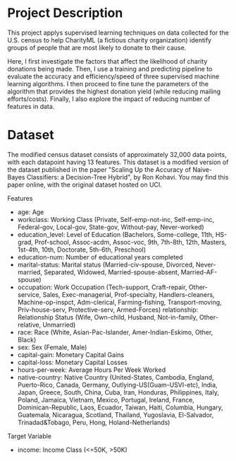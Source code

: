 # Project Description

This project applys supervised learning techniques on data collected for the U.S. census to help CharityML (a fictious charity organization) identify groups of people that are most likely to donate to their cause.

Here, I first investigate the factors that affect the likelihood of charity donations being made. Then, I use a training and predicting pipeline to evaluate the accuracy and efficiency/speed of three supervised machine learning algorithms. I then proceed to fine tune the parameters of the algorithm that provides the highest donation yield (while reducing mailing efforts/costs). Finally, I also explore the impact of reducing number of features in data.

# Dataset

The modified census dataset consists of approximately 32,000 data points, with each datapoint having 13 features. This dataset is a modified version of the dataset published in the paper "Scaling Up the Accuracy of Naive-Bayes Classifiers: a Decision-Tree Hybrid", by Ron Kohavi. You may find this paper online, with the original dataset hosted on UCI.

Features

* age: Age
* workclass: Working Class (Private, Self-emp-not-inc, Self-emp-inc, Federal-gov, Local-gov, State-gov, Without-pay, Never-worked)
* education_level: Level of Education (Bachelors, Some-college, 11th, HS-grad, Prof-school, Assoc-acdm, Assoc-voc, 9th, 7th-8th, 12th, Masters, 1st-4th, 10th, Doctorate, 5th-6th, Preschool)
* education-num: Number of educational years completed
* marital-status: Marital status (Married-civ-spouse, Divorced, Never-married, Separated, Widowed, Married-spouse-absent, Married-AF-spouse)
* occupation: Work Occupation (Tech-support, Craft-repair, Other-service, Sales, Exec-managerial, Prof-specialty, Handlers-cleaners, Machine-op-inspct, Adm-clerical, Farming-fishing, Transport-moving, Priv-house-serv, Protective-serv, Armed-Forces)
    relationship: Relationship Status (Wife, Own-child, Husband, Not-in-family, Other-relative, Unmarried)
* race: Race (White, Asian-Pac-Islander, Amer-Indian-Eskimo, Other, Black)
* sex: Sex (Female, Male)
* capital-gain: Monetary Capital Gains
* capital-loss: Monetary Capital Losses
* hours-per-week: Average Hours Per Week Worked
* native-country: Native Country (United-States, Cambodia, England, Puerto-Rico, Canada, Germany, Outlying-US(Guam-USVI-etc), India, Japan, Greece, South, China, Cuba, Iran, Honduras, Philippines, Italy, Poland, Jamaica, Vietnam, Mexico, Portugal, Ireland, France, Dominican-Republic, Laos, Ecuador, Taiwan, Haiti, Columbia, Hungary, Guatemala, Nicaragua, Scotland, Thailand, Yugoslavia, El-Salvador, Trinadad&Tobago, Peru, Hong, Holand-Netherlands)

Target Variable

* income: Income Class (<=50K, >50K)
